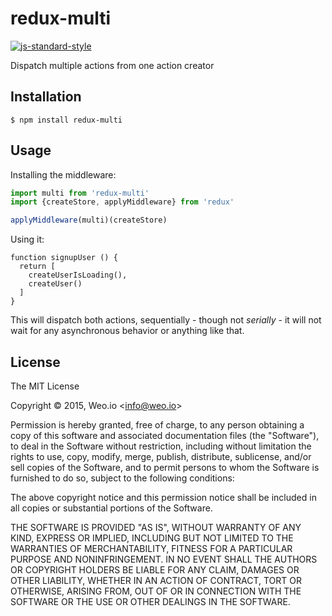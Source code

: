 
# redux-multi

[![js-standard-style](https://img.shields.io/badge/code%20style-standard-brightgreen.svg?style=flat)](https://github.com/feross/standard)

Dispatch multiple actions from one action creator

## Installation

    $ npm install redux-multi

## Usage

Installing the middleware:

```javascript
import multi from 'redux-multi'
import {createStore, applyMiddleware} from 'redux'

applyMiddleware(multi)(createStore)
```

Using it:

```
function signupUser () {
  return [
    createUserIsLoading(),
    createUser()
  ]
}
```

This will dispatch both actions, sequentially - though not *serially* - it will not wait for any asynchronous behavior or anything like that.

## License

The MIT License

Copyright &copy; 2015, Weo.io &lt;info@weo.io&gt;

Permission is hereby granted, free of charge, to any person obtaining a copy of this software and associated documentation files (the "Software"), to deal in the Software without restriction, including without limitation the rights to use, copy, modify, merge, publish, distribute, sublicense, and/or sell copies of the Software, and to permit persons to whom the Software is furnished to do so, subject to the following conditions:

The above copyright notice and this permission notice shall be included in all copies or substantial portions of the Software.

THE SOFTWARE IS PROVIDED "AS IS", WITHOUT WARRANTY OF ANY KIND, EXPRESS OR IMPLIED, INCLUDING BUT NOT LIMITED TO THE WARRANTIES OF MERCHANTABILITY, FITNESS FOR A PARTICULAR PURPOSE AND NONINFRINGEMENT. IN NO EVENT SHALL THE AUTHORS OR COPYRIGHT HOLDERS BE LIABLE FOR ANY CLAIM, DAMAGES OR OTHER LIABILITY, WHETHER IN AN ACTION OF CONTRACT, TORT OR OTHERWISE, ARISING FROM, OUT OF OR IN CONNECTION WITH THE SOFTWARE OR THE USE OR OTHER DEALINGS IN THE SOFTWARE.
